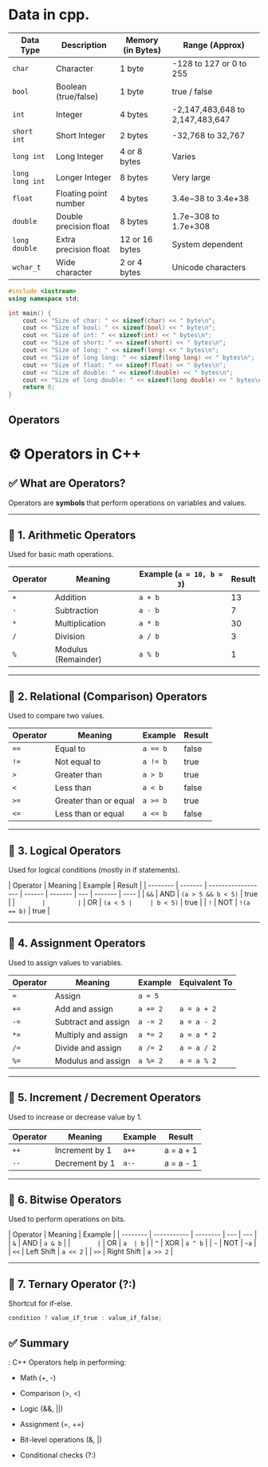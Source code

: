 # Data in cpp.

| Data Type       | Description            | Memory (in Bytes) | Range (Approx)                  |
| --------------- | ---------------------- | ----------------- | ------------------------------- |
| `char`          | Character              | 1 byte            | -128 to 127 or 0 to 255         |
| `bool`          | Boolean (true/false)   | 1 byte            | true / false                    |
| `int`           | Integer                | 4 bytes           | -2,147,483,648 to 2,147,483,647 |
| `short int`     | Short Integer          | 2 bytes           | -32,768 to 32,767               |
| `long int`      | Long Integer           | 4 or 8 bytes      | Varies                          |
| `long long int` | Longer Integer         | 8 bytes           | Very large                      |
| `float`         | Floating point number  | 4 bytes           | 3.4e−38 to 3.4e+38              |
| `double`        | Double precision float | 8 bytes           | 1.7e−308 to 1.7e+308            |
| `long double`   | Extra precision float  | 12 or 16 bytes    | System dependent                |
| `wchar_t`       | Wide character         | 2 or 4 bytes      | Unicode characters              |

```cpp
#include <iostream>
using namespace std;

int main() {
    cout << "Size of char: " << sizeof(char) << " byte\n";
    cout << "Size of bool: " << sizeof(bool) << " byte\n";
    cout << "Size of int: " << sizeof(int) << " bytes\n";
    cout << "Size of short: " << sizeof(short) << " bytes\n";
    cout << "Size of long: " << sizeof(long) << " bytes\n";
    cout << "Size of long long: " << sizeof(long long) << " bytes\n";
    cout << "Size of float: " << sizeof(float) << " bytes\n";
    cout << "Size of double: " << sizeof(double) << " bytes\n";
    cout << "Size of long double: " << sizeof(long double) << " bytes\n";
    return 0;
}
```

## Operators

# ⚙️ Operators in C++

## ✅ What are Operators?

Operators are **symbols** that perform operations on variables and values.

---

## 🔹 1. Arithmetic Operators

Used for basic math operations.

| Operator | Meaning             | Example (`a = 10, b = 3`) | Result |
| -------- | ------------------- | ------------------------- | ------ |
| `+`      | Addition            | `a + b`                   | 13     |
| `-`      | Subtraction         | `a - b`                   | 7      |
| `*`      | Multiplication      | `a * b`                   | 30     |
| `/`      | Division            | `a / b`                   | 3      |
| `%`      | Modulus (Remainder) | `a % b`                   | 1      |

---

## 🔹 2. Relational (Comparison) Operators

Used to compare two values.

| Operator | Meaning               | Example  | Result |
| -------- | --------------------- | -------- | ------ |
| `==`     | Equal to              | `a == b` | false  |
| `!=`     | Not equal to          | `a != b` | true   |
| `>`      | Greater than          | `a > b`  | true   |
| `<`      | Less than             | `a < b`  | false  |
| `>=`     | Greater than or equal | `a >= b` | true   |
| `<=`     | Less than or equal    | `a <= b` | false  |

---

## 🔹 3. Logical Operators

Used for logical conditions (mostly in if statements).

| Operator | Meaning | Example            | Result |
| -------- | ------- | ------------------ | ------ | ------- | --- | ------- | ---- |
| `&&`     | AND     | `(a > 5 && b < 5)` | true   |
| `        |         | `                  | OR     | `(a < 5 |     | b < 5)` | true |
| `!`      | NOT     | `!(a == b)`        | true   |

---

## 🔹 4. Assignment Operators

Used to assign values to variables.

| Operator | Meaning             | Example  | Equivalent To |
| -------- | ------------------- | -------- | ------------- |
| `=`      | Assign              | `a = 5`  |               |
| `+=`     | Add and assign      | `a += 2` | `a = a + 2`   |
| `-=`     | Subtract and assign | `a -= 2` | `a = a - 2`   |
| `*=`     | Multiply and assign | `a *= 2` | `a = a * 2`   |
| `/=`     | Divide and assign   | `a /= 2` | `a = a / 2`   |
| `%=`     | Modulus and assign  | `a %= 2` | `a = a % 2`   |

---

## 🔹 5. Increment / Decrement Operators

Used to increase or decrease value by 1.

| Operator | Meaning        | Example | Result    |
| -------- | -------------- | ------- | --------- |
| `++`     | Increment by 1 | `a++`   | a = a + 1 |
| `--`     | Decrement by 1 | `a--`   | a = a - 1 |

---

## 🔹 6. Bitwise Operators

Used to perform operations on bits.

| Operator | Meaning     | Example  |
| -------- | ----------- | -------- | --- | --- |
| `&`      | AND         | `a & b`  |
| `        | `           | OR       | `a  | b`  |
| `^`      | XOR         | `a ^ b`  |
| `~`      | NOT         | `~a`     |
| `<<`     | Left Shift  | `a << 2` |
| `>>`     | Right Shift | `a >> 2` |

---

## 🔹 7. Ternary Operator (?:)

Shortcut for if-else.

```cpp
condition ? value_if_true : value_if_false;

```

## ✅ Summary

: C++ Operators help in performing:

- Math (+, -)

- Comparison (>, <)

- Logic (&&, ||)

- Assignment (=, +=)

- Bit-level operations (&, |)

- Conditional checks (?:)
